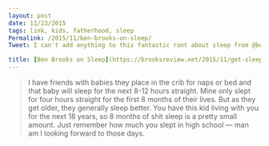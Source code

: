 ```yaml
---
layout: post
date: 11/23/2015
tags: link, kids, fatherhood, sleep
Permalink: /2015/11/ben-brooks-on-sleep/
Tweet: I can't add anything to this fantastic rant about sleep from @benjaminbrooks, but I agree with every word.

title: [Ben Brooks on Sleep](https://brooksreview.net/2015/11/get-sleep/)
---
```


>I have friends with babies they place in the crib for naps or bed and that baby will sleep for the next 8-12 hours straight. Mine only slept for four hours straight for the first 8 months of their lives. But as they get older, they generally sleep better. You have this kid living with you for the next 18 years, so 8 months of shit sleep is a pretty small amount. Just remember how much you slept in high school — man am I looking forward to those days.